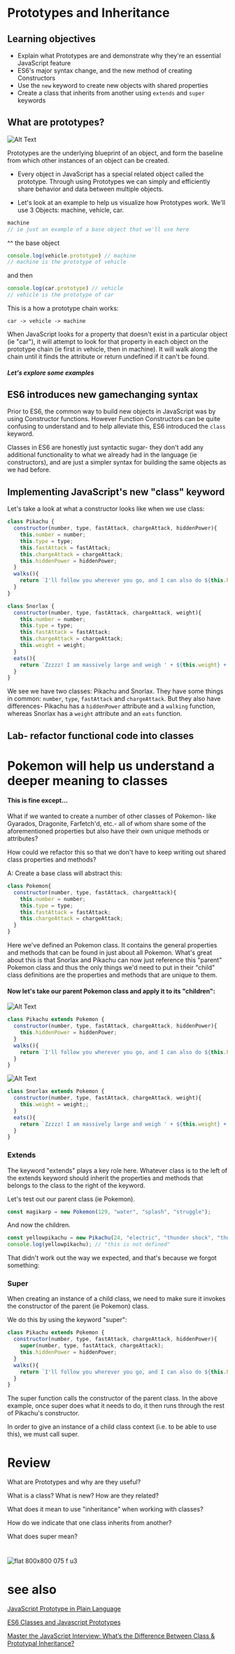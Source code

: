 # Prototypes and Inheritance

## Learning objectives

* Explain what Prototypes are and demonstrate why they're an essential JavaScript feature
* ES6's major syntax change, and the new method of creating Constructors  
* Use the ```new``` keyword to create new objects with shared properties
* Create a class that inherits from another using ```extends``` and ```super``` keywords

## What are prototypes?

![Alt Text](https://media.giphy.com/media/3o6ZtjDNG2UXy7B3xK/giphy.gif)


Prototypes are the underlying blueprint of an object, and form the baseline from which other instances of an object can be created. 
* Every object in JavaScript has a special related object called the prototype. Through using Prototypes we can simply and efficiently share behavior and data between multiple objects.

* Let's look at an example to help us visualize how Prototypes work. We'll use 3 Objects: machine, vehicle, car.  
``` javascript
machine 
// ie just an example of a base object that we'll use here
```
^^ the base object

``` javascript
console.log(vehicle.prototype) // machine
// machine is the prototype of vehicle
```
and then
``` javascript
console.log(car.prototype) // vehicle
// vehicle is the prototype of car
```
This is a how a prototype chain works:
```
car -> vehicle -> machine
```
When JavaScript looks for a property that doesn't exist in a particular object (ie "car"), it will attempt to look for that property in each object on the prototype chain (ie first in vehicle, then in machine). It will walk along the chain until it finds the attribute or return undefined if it can't be found.

##### Let's explore some examples
 

## ES6 introduces new gamechanging syntax

Prior to ES6, the common way to build new objects in JavaScript was by using Constructor functions. However Function Constructors can be quite confusing to understand and to help alleviate this, ES6 introduced the ```class``` keyword. 

Classes in ES6 are honestly just syntactic sugar- they don't add any additional functionality to what we already had in the language (ie constructors), and are just a simpler syntax for building the same objects as we had before.

## Implementing JavaScript's new "class" keyword 

Let's take a look at what a constructor looks like when we use class:

``` javascript
class Pikachu {
  constructor(number, type, fastAttack, chargeAttack, hiddenPower){
    this.number = number;
    this.type = type;
    this.fastAttack = fastAttack;
    this.chargeAttack = chargeAttack;
    this.hiddenPower = hiddenPower;
  }
  walks(){
    return `I'll follow you wherever you go, and I can also do ${this.hiddenPower}!`
  }
}

class Snorlax {
  constructor(number, type, fastAttack, chargeAttack, weight){
    this.number = number;
    this.type = type;
    this.fastAttack = fastAttack;
    this.chargeAttack = chargeAttack;
    this.weight = weight;
  }
  eats(){
    return `Zzzzz! I am massively large and weigh ' + ${this.weight} +' pounds!`
  }
}
```


We see we have two classes: Pikachu and Snorlax. They have some things in common: ```number```, ```type```, ```fastAttack``` and ```chargeAttack```. But they also have differences- Pikachu has a ```hiddenPower``` attribute and a ```walking``` function, whereas Snorlax has a ```weight``` attribute and an ```eats``` function.  

## Lab- refactor functional code into classes

# Pokemon will help us understand a deeper meaning to classes


#### This is fine except...

What if we wanted to create a number of other classes of Pokemon- like Gyarados, Dragonite, Farfetch'd, etc.- all of whom share some of the aforementioned properties but also have their own unique methods or attributes? 

How could we refactor this so that we don't have to keep writing out shared class properties and methods? 

A: Create a base class will abstract this: 
``` javascript
class Pokemon{
  constructor(number, type, fastAttack, chargeAttack){
    this.number = number;
    this.type = type;
    this.fastAttack = fastAttack;
    this.chargeAttack = chargeAttack;
  }
}
```

Here we've defined an Pokemon class. It contains the general properties and methods that can be found in just about all Pokemon. What's great about this is that Snorlax and Pikachu can now just reference this "parent" Pokemon class and thus the only things we'd need to put in their "child" class definitions are the properties and methods that are unique to them.


#### Now let's take our parent Pokemon class and apply it to its "children":

![Alt Text](https://media.giphy.com/media/12r4pHjvAOv48o/giphy.gif)

``` javascript
class Pikachu extends Pokemon {
  constructor(number, type, fastAttack, chargeAttack, hiddenPower){
    this.hiddenPower = hiddenPower;
  }
  walks(){
    return `I'll follow you wherever you go, and I can also do ${this.hiddenPower}!`
  }
}
``` 

![Alt Text](https://media.giphy.com/media/TFrE5CQ0oNqvu/giphy.gif)
``` javascript
class Snorlax extends Pokemon {
  constructor(number, type, fastAttack, chargeAttack, weight){
    this.weight = weight;;
  }
  eats(){
    return `Zzzzz! I am massively large and weigh ' + ${this.weight} +' pounds!`
  }
}
```
### Extends
The keyword "extends" plays a key role here. Whatever class is to the left of the extends keyword should inherit the properties and methods that belongs to the class to the right of the keyword. 

Let's test out our parent class (ie Pokemon). 
``` javascript
const magikarp = new Pokemon(129, "water", "splash", "struggle");
```
And now the children.
``` javascript
const yellowpikachu = new Pikachu(24, "electric", "thunder shock", "thunder", "hiddenPower");
console.log(yellowpikachu); // "this is not defined"
```
That didn't work out the way we expected, and that's because we forgot something: 

### Super
When creating an instance of a child class, we need to make sure it invokes the constructor of the parent (ie Pokemon) class.

We do this by using the keyword "super":
``` javascript
class Pikachu extends Pokemon {
  constructor(number, type, fastAttack, chargeAttack, hiddenPower){
    super(number, type, fastAttack, chargeAttack);
    this.hiddenPower = hiddenPower;
  }
  walks(){
    return `I'll follow you wherever you go, and I can also do ${this.hiddenPower}!`
  }
}
```
The super function calls the constructor of the parent class. In the above example, once super does what it needs to do, it then runs through the rest of Pikachu's constructor.

In order to give an instance of a child class context (i.e. to be able to use this), we must call super.


# Review
What are Prototypes and why are they useful?

What is a class? What is new? How are they related?

What does it mean to use "inheritance" when working with classes?

How do we indicate that one class inherits from another?

What does super mean?
#



![flat 800x800 075 f u3](https://user-images.githubusercontent.com/6153182/32067464-4fdf6e40-ba51-11e7-9f3f-30af6a9a0b36.jpg)










# see also 
[JavaScript Prototype in Plain Language](http://javascriptissexy.com/javascript-prototype-in-plain-detailed-language)

[ES6 Classes and Javascript Prototypes](https://reinteractive.com/posts/235-es6-classes-and-javascript-prototypes)

[Master the JavaScript Interview: What’s the Difference Between Class & Prototypal Inheritance?](https://medium.com/javascript-scene/master-the-javascript-interview-what-s-the-difference-between-class-prototypal-inheritance-e4cd0a7562e9)

